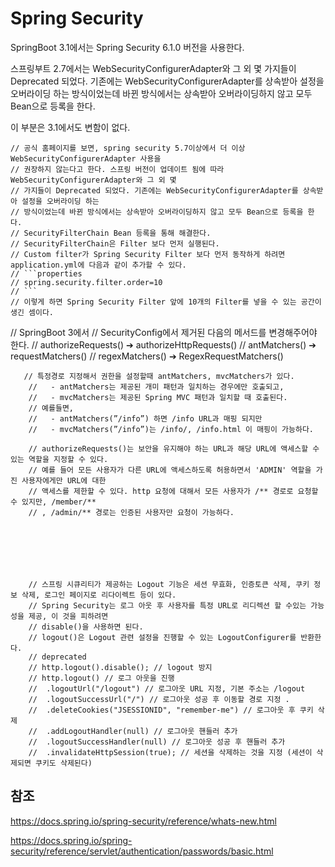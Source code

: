 # Spring Security


SpringBoot 3.1에서는 Spring Security 6.1.0 버전을 사용한다. 

스프링부트 2.7에서는 WebSecurityConfigurerAdapter와 그 외 몇 가지들이 Deprecated 되었다. 기존에는 WebSecurityConfigurerAdapter를 상속받아 설정을 오버라이딩 하는 방식이었는데 바뀐 방식에서는 상속받아 
오버라이딩하지 않고 모두 Bean으로 등록을 한다. 

이 부분은 3.1에서도 변함이 없다. 

    // 공식 홈페이지를 보면, spring security 5.7이상에서 더 이상 WebSecurityConfigurerAdapter 사용을
    // 권장하지 않는다고 한다. 스프링 버전이 업데이트 됨에 따라 WebSecurityConfigurerAdapter와 그 외 몇
    // 가지들이 Deprecated 되었다. 기존에는 WebSecurityConfigurerAdapter를 상속받아 설정을 오버라이딩 하는
    // 방식이었는데 바뀐 방식에서는 상속받아 오버라이딩하지 않고 모두 Bean으로 등록을 한다.
    // SecurityFilterChain Bean 등록을 통해 해결한다.
    // ​SecurityFilterChain은 Filter 보다 먼저 실행된다.
    // Custom filter가 Spring Security Filter 보다 먼저 동작하게 하려면 application.yml에 다음과 같이 추가할 수 있다.
    // ```properties
    // spring.security.filter.order=10
    // ```
    // 이렇게 하면 Spring Security Filter 앞에 10개의 Filter를 넣을 수 있는 공간이 생긴 셈이다.

// SpringBoot 3에서 
// SecurityConfig에서 제거된 다음의 메서드를 변경해주어야 한다.
// authorizeRequests() ➔ authorizeHttpRequests()
// antMatchers() ➔ requestMatchers()
// regexMatchers() ➔ RegexRequestMatchers()



       // 특정경로 지정해서 권한을 설정할때 antMatchers, mvcMatchers가 있다.
        //   - antMatchers는 제공된 개미 패턴과 일치하는 경우에만 호출되고,
        //   - mvcMatchers는 제공된 Spring MVC 패턴과 일치할 때 호출된다.
        // 예를들면, 
        //   - antMatchers(”/info”) 하면 /info URL과 매핑 되지만
        //   - mvcMatchers(”/info”)는 /info/, /info.html 이 매핑이 가능하다.

        // authorizeRequests()는 보안을 유지해야 하는 URL과 해당 URL에 액세스할 수 있는 역할을 지정할 수 있다.
        // 예를 들어 모든 사용자가 다른 URL에 액세스하도록 허용하면서 'ADMIN' 역할을 가진 사용자에게만 URL에 대한
        // 액세스를 제한할 수 있다. http 요청에 대해서 모든 사용자가 /** 경로로 요청할 수 있지만, /member/**
        // , /admin/** 경로는 인증된 사용자만 요청이 가능하다.







        // 스프링 시큐리티가 제공하는 Logout 기능은 세션 무효화, 인증토큰 삭제, 쿠키 정보 삭제, 로그인 페이지로 리다이렉트 등이 있다.
        // Spring Security는 로그 아웃 후 사용자를 특정 URL로 리디렉션 할 수있는 가능성을 제공, 이 것을 피하려면
        // disable()을 사용하면 된다.
        // logout()은 Logout 관련 설정을 진행할 수 있는 LogoutConfigurer를 반환한다.
        // deprecated 
        // http.logout().disable(); // logout 방지
        // http.logout() // 로그 아웃을 진행
        //  .logoutUrl("/logout") // 로그아웃 URL 지정, 기본 주소는 /logout
        //  .logoutSuccessUrl("/") // 로그아웃 성공 후 이동할 경로 지정 .
        //  .deleteCookies("JSESSIONID", "remember-me") // 로그아웃 후 쿠키 삭제
        //  .addLogoutHandler(null) // 로그아웃 핸들러 추가
        //  .logoutSuccessHandler(null) // 로그아웃 성공 후 핸들러 추가
        //  .invalidateHttpSession(true); // 세션을 삭제하는 것을 지정 (세션이 삭제되면 쿠키도 삭제된다)



        

## 참조 
https://docs.spring.io/spring-security/reference/whats-new.html

https://docs.spring.io/spring-security/reference/servlet/authentication/passwords/basic.html
